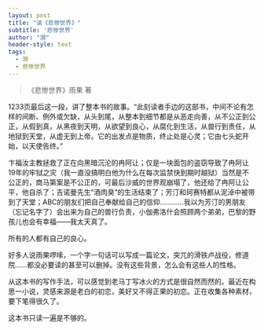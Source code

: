 ```yaml
---
layout: post
title: "读《悲惨世界》"
subtitle: '悲惨世界'
author: "漪"
header-style: text
tags:
  - 漪
  - 悲惨世界
---
```


> 《悲惨世界》雨果 著

1233页最后这一段，讲了整本书的故事。“此刻读者手边的这部书，中间不论有怎样的间断、例外或欠缺，从头到尾，从整本到细节都是从恶走向善，从不公正到公正，从假到真，从黑夜到天明，从欲望到良心，从腐化到生活，从兽行到责任，从地狱到天堂，从虚无到上帝。它的出发点是物质，终止处是心灵；它由七头蛇开始，以天使告终。”

卞福汝主教拯救了正在向黑暗沉沦的冉阿让；仅是一块面包的盗窃导致了冉阿让19年的牢狱之灾（我一直没搞明白他为什么在每次监禁快到期时越狱）当然是不公正的，商马第案是不公正的，可最后沙威的世界观崩塌了，他还给了冉阿让公平，他自杀了；吉诺曼先生“酒肉臭”的生活结束了；芳汀和珂赛特都从泥淖中被带到了天堂；ABC的朋友们把自己奉献给自己的信仰…………我以为芳汀的男朋友（忘记名字了）会出来为自己的兽行负责，小伽弗洛什会照顾两个弟弟，巴黎的野孩儿也会有幸福——我太天真了。

所有的人都有自己的良心。

好多人说雨果啰嗦，一个字一句话可以写成一篇论文，突兀的滑铁卢战役，修道院……都没必要读的甚至可以删掉。没有这些背景，怎么会有这些人的性格。

从这本书的写作手法，可以感觉到老马丁写冰火的方式是很自然而然的。最近在构思一小说，灵感来源是老白的初恋，美好又不得正果的初恋。正在收集各种素材，要下笔得很久了。

这本书只读一遍是不够的。
